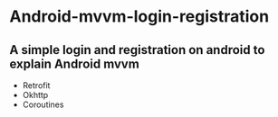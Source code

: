 # Android-mvvm-login-registration

## A simple login and registration on android to explain Android mvvm
- Retrofit
- Okhttp
- Coroutines
